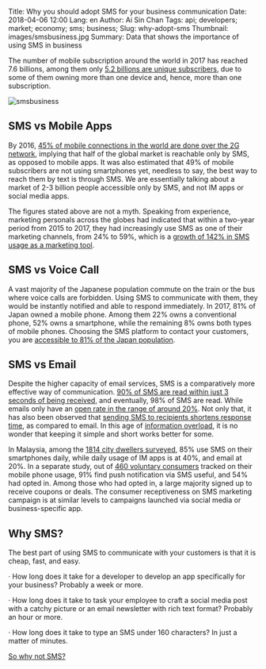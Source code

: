 Title: Why you should adopt SMS for your business communication
Date: 2018-04-06 12:00
Lang: en
Author: Ai Sin Chan
Tags: api; developers; market; economy; sms; business;
Slug: why-adopt-sms
Thumbnail: images/smsbusiness.jpg
Summary: Data that shows the importance of using SMS in business

The number of mobile subscription around the world in 2017 has reached 7.6 billions, among them only [5.2 billions are unique subscribers](https://www.ericsson.com/en/mobility-report/reports/november-2017), due to some of them owning more than one device and, hence, more than one subscription.

![smsbusiness](/images/smsbusiness.jpg)

## SMS vs Mobile Apps

By 2016, [45% of mobile connections in the world are done over the 2G network](https://www.gsmaintelligence.com/research/2017/02/the-mobile-economy-2017/612/), implying that half of the global market is reachable only by SMS, as opposed to mobile apps. It was also estimated that 49% of mobile subscribers are not using smartphones yet, needless to say, the best way to reach them by text is through SMS. We are essentially talking about a market of 2-3 billion people accessible only by SMS, and not IM apps or social media apps.

The figures stated above are not a myth. Speaking from experience, marketing personals across the globes had indicated that within a two-year period from 2015 to 2017, they had increasingly use SMS as one of their marketing channels, from 24% to 59%, which is a [growth of 142% in SMS usage as a marketing tool](https://www.salesforce.com/blog/2017/06/fourth-annual-state-of-marketing-report.html).

## SMS vs Voice Call

A vast majority of the Japanese population commute on the train or the bus where voice calls are forbidden. Using SMS to communicate with them, they would be instantly notified and able to respond immediately. In 2017, 81% of Japan owned a mobile phone. Among them 22% owns a conventional phone, 52% owns a smartphone, while the remaining 8% owns both types of mobile phones. Choosing the SMS platform to contact your customers, you are [accessible to 81% of the Japan population](https://www2.deloitte.com/jp/ja/pages/technology-media-and-telecommunications/articles/com/mobile-consumer-survey-2017.html). 

## SMS vs Email

Despite the higher capacity of email services, SMS is a comparatively more effective way of communication. [90% of SMS are read within just 3 seconds of being received](https://info.dynmark.com/hs-fs/hub/307137/file-650880813-pdf/whitepapers/Intelligence_Review_Edition2.pdfhttps:/info.dynmark.com/hs-fs/hub/307137/file-650880813-pdf/whitepapers/Intelligence_Review_Edition2.pdf), and eventually, 98% of SMS are read. While emails only have an [open rate in the range of around 20%](https://www.smartinsights.com/email-marketing/email-communications-strategy/statistics-sources-for-email-marketing/). Not only that, it has also been observed that [sending SMS to recipients shortens response time](http://www.pewresearch.org/2016/09/07/text-message-notification-for-web-surveys/), as compared to email. In this age of [information overload](http://www.pewinternet.org/2016/12/07/information-overload/), it is no wonder that keeping it simple and short works better for some.

In Malaysia, among the [1814 city dwellers surveyed](http://sdiwc.net/digital-library/a-study-of-the-trend-of-smartphone-andits-usage-behavior-in-malaysia), 85% use SMS on their smartphones daily, while daily usage of IM apps is at 40%, and email at 20%. In a separate study, out of [460 voluntary consumers](https://www.salesforce.com/blog/2014/02/mobile-behavior-report.html) tracked on their mobile phone usage, 91% find push notification via SMS useful, and 54% had opted in. Among those who had opted in, a large majority signed up to receive coupons or deals. The consumer receptiveness on SMS marketing campaign is at similar levels to campaigns launched via social media or business-specific app.

## Why SMS?

The best part of using SMS to communicate with your customers is that it is cheap, fast, and easy.

·       How long does it take for a developer to develop an app specifically for your business? Probably a week or more.

·       How long does it take to task your employee to craft a social media post with a catchy picture or an email newsletter with rich text format? Probably an hour or more.

·       How long does it take to type an SMS under 160 characters? In just a matter of minutes.

[So why not SMS?](https://www.xoxzo.com/en/about/sms-api/)

 
